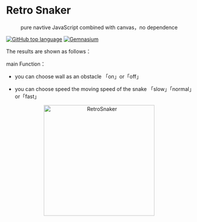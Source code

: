 # Retro Snaker

<p align="center">pure navtive JavaScript combined with canvas，no dependence</p>

[![GitHub top language](https://img.shields.io/github/languages/top/badges/shields.svg?style=plastic)]()
[![Gemnasium](https://img.shields.io/gemnasium/mathiasbynens/he.svg?style=plastic)]()

The results are shown as follows：

main Function：

- you can choose wall as an obstacle 「on」or「off」

- you can choose speed the moving speed of the snake 「slow」「normal」or「fast」

<p align="center"><img src="images/RetroSnaker.gif" style="width:300px;display:block;margin:0 auto" alt="RetroSnaker" /></p> 
